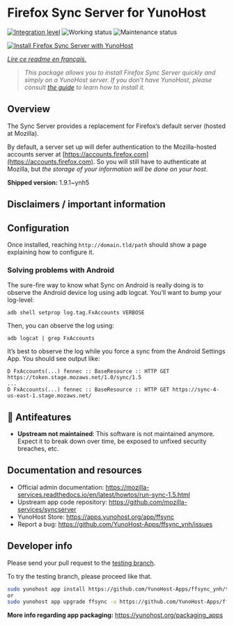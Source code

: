 <!--
N.B.: This README was automatically generated by https://github.com/YunoHost/apps/tree/master/tools/README-generator
It shall NOT be edited by hand.
-->

# Firefox Sync Server for YunoHost

[![Integration level](https://dash.yunohost.org/integration/ffsync.svg)](https://dash.yunohost.org/appci/app/ffsync) ![Working status](https://ci-apps.yunohost.org/ci/badges/ffsync.status.svg) ![Maintenance status](https://ci-apps.yunohost.org/ci/badges/ffsync.maintain.svg)

[![Install Firefox Sync Server with YunoHost](https://install-app.yunohost.org/install-with-yunohost.svg)](https://install-app.yunohost.org/?app=ffsync)

*[Lire ce readme en français.](./README_fr.md)*

> *This package allows you to install Firefox Sync Server quickly and simply on a YunoHost server.
If you don't have YunoHost, please consult [the guide](https://yunohost.org/#/install) to learn how to install it.*

## Overview

The Sync Server provides a replacement for Firefox’s default server (hosted at Mozilla).

By default, a server set up will defer authentication to the Mozilla-hosted accounts server at [https://accounts.firefox.com](https://accounts.firefox.com). So you will still have to authenticate at Mozilla, but _the storage of your information will be done on your host_.

**Shipped version:** 1.9.1~ynh5
## Disclaimers / important information

## Configuration

Once installed, reaching `http://domain.tld/path` should show a page explaining how to configure it.

### Solving problems with Android

The sure-fire way to know what Sync on Android is really doing is to observe the Android device log using adb logcat. You’ll want to bump your log-level:
```
adb shell setprop log.tag.FxAccounts VERBOSE
```

Then, you can observe the log using:
```
adb logcat | grep FxAccounts
```

It’s best to observe the log while you force a sync from the Android Settings App. You should see output like:

```
D FxAccounts(...) fennec :: BaseResource :: HTTP GET https://token.stage.mozaws.net/1.0/sync/1.5
...
D FxAccounts(...) fennec :: BaseResource :: HTTP GET https://sync-4-us-east-1.stage.mozaws.net/
```

## :red_circle: Antifeatures

- **Upstream not maintained**: This software is not maintained anymore. Expect it to break down over time, be exposed to unfixed security breaches, etc.

## Documentation and resources

* Official admin documentation: <https://mozilla-services.readthedocs.io/en/latest/howtos/run-sync-1.5.html>
* Upstream app code repository: <https://github.com/mozilla-services/syncserver>
* YunoHost Store: <https://apps.yunohost.org/app/ffsync>
* Report a bug: <https://github.com/YunoHost-Apps/ffsync_ynh/issues>

## Developer info

Please send your pull request to the [testing branch](https://github.com/YunoHost-Apps/ffsync_ynh/tree/testing).

To try the testing branch, please proceed like that.

``` bash
sudo yunohost app install https://github.com/YunoHost-Apps/ffsync_ynh/tree/testing --debug
or
sudo yunohost app upgrade ffsync -u https://github.com/YunoHost-Apps/ffsync_ynh/tree/testing --debug
```

**More info regarding app packaging:** <https://yunohost.org/packaging_apps>
